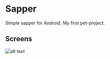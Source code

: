 # Sapper
Simple sapper for Android. My first pet-project. 
## Screens
![alt text](http://i.piccy.info/i9/ddf48bfd64860fa6fa293dd4807cccbe/1516301304/49924/1214167/Snymok.jpg)

